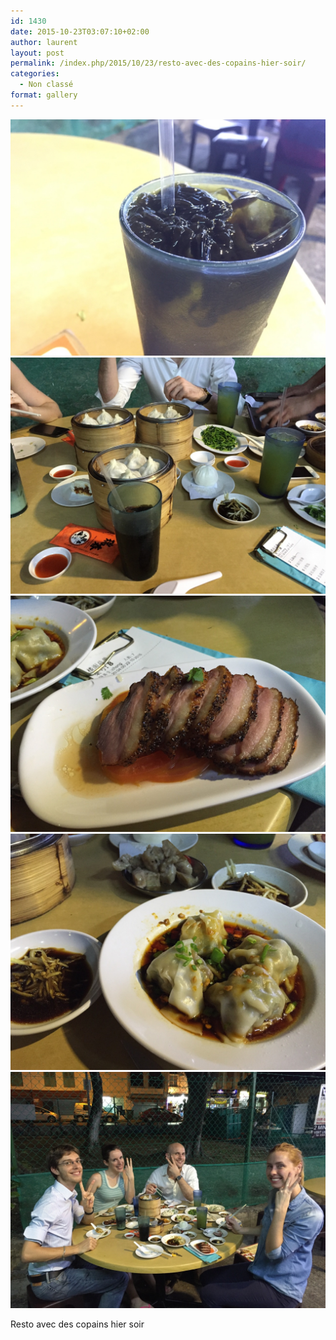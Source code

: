 ```yaml
---
id: 1430
date: 2015-10-23T03:07:10+02:00
author: laurent
layout: post
permalink: /index.php/2015/10/23/resto-avec-des-copains-hier-soir/
categories:
  - Non classé
format: gallery
---
```

<img src="/images/2015/10/tumblr_nwnko1nn8U1uuvt0bo1_1280.jpg" />
<img src="/images/2015/10/tumblr_nwnko1nn8U1uuvt0bo2_1280.jpg" />
<img src="/images/2015/10/tumblr_nwnko1nn8U1uuvt0bo3_1280.jpg" />
<img src="/images/2015/10/tumblr_nwnko1nn8U1uuvt0bo4_1280.jpg" />
<img src="/images/2015/10/tumblr_nwnko1nn8U1uuvt0bo5_1280.jpg" />

Resto avec des copains hier soir